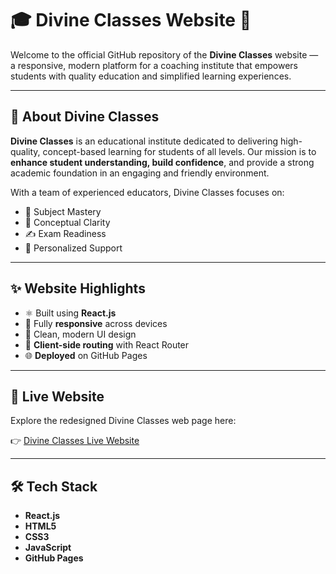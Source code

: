 # 🎓 Divine Classes Website 🌟

Welcome to the official GitHub repository of the **Divine Classes** website — a responsive, modern platform for a coaching institute that empowers students with quality education and simplified learning experiences.

---

## 🏫 About Divine Classes

**Divine Classes** is an educational institute dedicated to delivering high-quality, concept-based learning for students of all levels. Our mission is to **enhance student understanding, build confidence**, and provide a strong academic foundation in an engaging and friendly environment.

With a team of experienced educators, Divine Classes focuses on:
- 📘 Subject Mastery  
- 🧠 Conceptual Clarity  
- ✍️ Exam Readiness  
- 🤝 Personalized Support  

---

## ✨ Website Highlights

- ⚛️ Built using **React.js**
- 📱 Fully **responsive** across devices
- 🎨 Clean, modern UI design
- 🔄 **Client-side routing** with React Router
- 🌐 **Deployed** on GitHub Pages

---

## 🔗 Live Website

Explore the redesigned Divine Classes web page here:

👉 [Divine Classes Live Website](https://thecodebydeepak.github.io/DivineClasses/)

---

## 🛠️ Tech Stack

- **React.js**
- **HTML5**
- **CSS3**
- **JavaScript**
- **GitHub Pages**